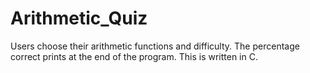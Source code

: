 # Arithmetic_Quiz
Users choose their arithmetic functions and difficulty. The percentage correct prints at the end of the program. This is written in C.
